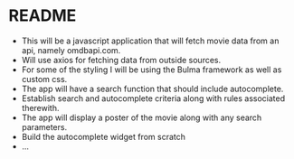 # README

* This will be a javascript application that will fetch movie data from an api, namely omdbapi.com.
* Will use axios for fetching data from outside sources.
* For some of the styling I will be using the Bulma framework as well as custom css.
* The app will have a search function that should include autocomplete.
* Establish search and autocomplete criteria along with rules associated therewith.
* The app will display a poster of the movie along with any search parameters.
* Build the autocomplete widget from scratch
* ...

